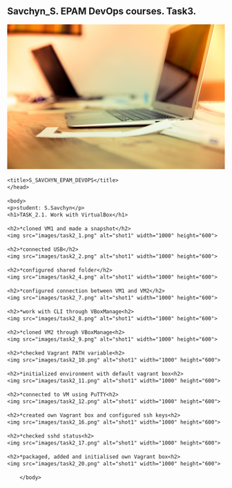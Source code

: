 ## Savchyn_S. EPAM DevOps courses. Task3.

![image1](https://github.com/xwav/epam_lectures_devops_Savchyn_2020/blob/main/Lecture_3/Task_3/images/file_example_JPG_1MB.jpg)
<!DOCTYPE html>
<html>
	<head>
		<link rel="stylesheet" href="styles/styles.css">
		
	<title>S_SAVCHYN_EPAM_DEVOPS</title>
	</head>
	
	<body>
	<p>student: S.Savchyn</p>
	<h1>TASK_2.1. Work with VirtualBox</h1>
	
	<h2>*cloned VM1 and made a snapshot</h2>
	<img src="images/task2_1.png" alt="shot1" width="1000" height="600">
	
	<h2>*connected USB</h2>
	<img src="images/task2_2.png" alt="shot1" width="1000" height="600">
	
	<h2>*configured shared folder</h2>
	<img src="images/task2_4.png" alt="shot1" width="1000" height="600">
	
	<h2>*configured connection between VM1 and VM2</h2>
	<img src="images/task2_7.png" alt="shot1" width="1000" height="600">
	
	<h2>*work with CLI through VBoxManage<h2>
	<img src="images/task2_8.png" alt="shot1" width="1000" height="600">
	
	<h2>*cloned VM2 through VBoxManage<h2>
	<img src="images/task2_9.png" alt="shot1" width="1000" height="600">
	
	<h2>*checked Vagrant PATH variable<h2>
	<img src="images/task2_10.png" alt="shot1" width="1000" height="600">
	
	<h2>*initialized environment with default vagrant box<h2>
	<img src="images/task2_11.png" alt="shot1" width="1000" height="600">
	
	<h2>*connected to VM using PuTTY<h2>
	<img src="images/task2_12.png" alt="shot1" width="1000" height="600">
	
	<h2>*created own Vagrant box and configured ssh keys<h2>
	<img src="images/task2_16.png" alt="shot1" width="1000" height="600">
	
	<h2>*checked sshd status<h2>
	<img src="images/task2_17.png" alt="shot1" width="1000" height="600">
	
	<h2>*packaged, added and initialised own Vagrant box<h2>
	<img src="images/task2_20.png" alt="shot1" width="1000" height="600">
	
		</body>
</html>




